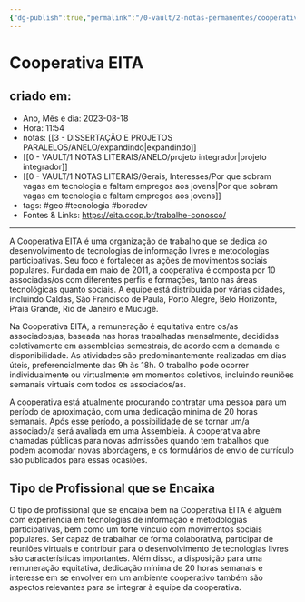 ```yaml
---
{"dg-publish":true,"permalink":"/0-vault/2-notas-permanentes/cooperativa-eita/","tags":["permanente","geo","tecnologia","boradev"],"dgHomeLink":true,"dgShowLocalGraph":true,"dgShowFileTree":true,"dgEnableSearch":true}
---
```


# Cooperativa EITA

## criado em: 
-  Ano, Mês e dia: 2023-08-18
- Hora: 11:54
- notas: [[3 - DISSERTAÇÃO E PROJETOS PARALELOS/ANELO/expandindo\|expandindo]]
- [[0 - VAULT/1 NOTAS LITERAIS/ANELO/projeto integrador\|projeto integrador]]
- [[0 - VAULT/1 NOTAS LITERAIS/Gerais, Interesses/Por que sobram vagas em tecnologia e faltam empregos aos jovens\|Por que sobram vagas em tecnologia e faltam empregos aos jovens]]
- tags: #geo #tecnologia #boradev 
- Fontes & Links: https://eita.coop.br/trabalhe-conosco/
---

A Cooperativa EITA é uma organização de trabalho que se dedica ao desenvolvimento de tecnologias de informação livres e metodologias participativas. Seu foco é fortalecer as ações de movimentos sociais populares. Fundada em maio de 2011, a cooperativa é composta por 10 associadas/os com diferentes perfis e formações, tanto nas áreas tecnológicas quanto sociais. A equipe está distribuída por várias cidades, incluindo Caldas, São Francisco de Paula, Porto Alegre, Belo Horizonte, Praia Grande, Rio de Janeiro e Mucugê.

Na Cooperativa EITA, a remuneração é equitativa entre os/as associados/as, baseada nas horas trabalhadas mensalmente, decididas coletivamente em assembleias semestrais, de acordo com a demanda e disponibilidade. As atividades são predominantemente realizadas em dias úteis, preferencialmente das 9h às 18h. O trabalho pode ocorrer individualmente ou virtualmente em momentos coletivos, incluindo reuniões semanais virtuais com todos os associados/as.

A cooperativa está atualmente procurando contratar uma pessoa para um período de aproximação, com uma dedicação mínima de 20 horas semanais. Após esse período, a possibilidade de se tornar um/a associado/a será avaliada em uma Assembleia. A cooperativa abre chamadas públicas para novas admissões quando tem trabalhos que podem acomodar novas abordagens, e os formulários de envio de currículo são publicados para essas ocasiões.

## Tipo de Profissional que se Encaixa
O tipo de profissional que se encaixa bem na Cooperativa EITA é alguém com experiência em tecnologias de informação e metodologias participativas, bem como um forte vínculo com movimentos sociais populares. Ser capaz de trabalhar de forma colaborativa, participar de reuniões virtuais e contribuir para o desenvolvimento de tecnologias livres são características importantes. Além disso, a disposição para uma remuneração equitativa, dedicação mínima de 20 horas semanais e interesse em se envolver em um ambiente cooperativo também são aspectos relevantes para se integrar à equipe da cooperativa.